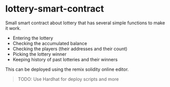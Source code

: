 # lottery-smart-contract
Small smart contract about lottery that has several simple functions to make it work.

- Entering the lottery
- Checking the accumulated balance
- Checking the players (their addresses and their count)
- Picking the lottery winner
- Keeping history of past lotteries and their winners

This can be deployed using the remix solidity online editor.
> TODO: Use Hardhat for deploy scripts and more
